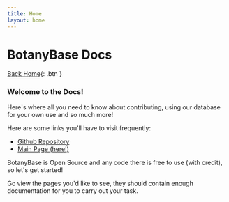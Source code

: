 ```yaml
---
title: Home
layout: home
---
```


# BotanyBase Docs

[Back Home](https://botanybase.github.io){: .btn }

### Welcome to the Docs!


Here's where all you need to know about contributing, using our database for your own use and so much more!

Here are some links you'll have to visit frequently:

- [Github Repository](https://github.com/BotanyBase/botanybase.github.io)
- [Main Page (here!)](https://botanybase.github.io/Docs)

BotanyBase is Open Source and any code there is free to use (with credit), so let's get started!

Go view the pages you'd like to see, they should contain enough documentation for you to carry out your task.
